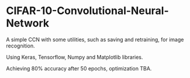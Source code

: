 # CIFAR-10-Convolutional-Neural-Network
A simple CCN with some utilities, such as saving and retraining, for image recognition.

Using Keras, Tensorflow, Numpy and Matplotlib libraries. 

Achieving 80% accuracy after 50 epochs, optimization TBA.
